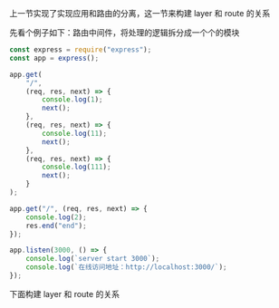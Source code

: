 上一节实现了实现应用和路由的分离，这一节来构建 layer 和 route 的关系

先看个例子如下：路由中间件，将处理的逻辑拆分成一个个的模块

```js
const express = require("express");
const app = express();

app.get(
    "/",
    (req, res, next) => {
        console.log(1);
        next();
    },
    (req, res, next) => {
        console.log(11);
        next();
    },
    (req, res, next) => {
        console.log(111);
        next();
    }
);

app.get("/", (req, res, next) => {
    console.log(2);
    res.end("end");
});

app.listen(3000, () => {
    console.log(`server start 3000`);
    console.log(`在线访问地址：http://localhost:3000/`);
});
```

下面构建 layer 和 route 的关系
